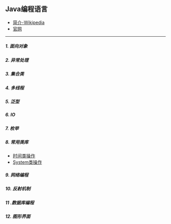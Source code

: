 ## Java编程语言
- [简介-Wikipedia](https://en.wikipedia.org/wiki/Java_(programming_language))
- [官网](https://www.oracle.com/technetwork/java/index.html)
---
##### 1. 面向对象

##### 2. 异常处理

##### 3. 集合类

##### 4. 多线程

##### 5. 泛型

##### 6. IO

##### 7. 枚举

##### 8. 常用类库
* [时间类操作](utils/TimeUtils.java)
* [System类操作](utils/SystemUtils.java)

##### 9. 网络编程

##### 10. 反射机制

##### 11 .数据库编程

##### 12. 图形界面
